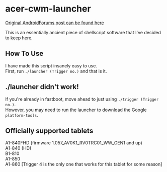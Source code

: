 # acer-cwm-launcher

[Original AndroidForums post can be found here](https://androidforums.com/threads/how-to-root-a1-860.1014590)

This is an essentially ancient piece of shellscript software that I've decided to keep here.  

## How To Use
I have made this script insanely easy to use.  
First, run `./launcher (Trigger no.)` and that is it.

## ./launcher didn't work!
If you're already in fastboot, move ahead to just using `./trigger (Trigger no.)`.  
However, you may need to run the launcher to download the Google `platform-tools`.

## Officially supported tablets
A1-840FHD (firmware 1.057_AV0K1_RV0TRC01_WW_GEN1 and up)  
A1-840 (HD)  
B1-810  
A1-850  
A1-860  [Trigger 4 is the only one that works for this tablet for some reason]